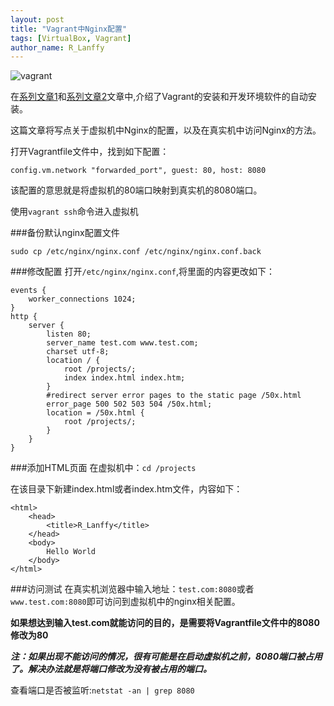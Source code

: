 ```yaml
---
layout: post
title: "Vagrant中Nginx配置"
tags: [VirtualBox, Vagrant]
author_name: R_Lanffy
---
```


![vagrant](http://sfault-image.b0.upaiyun.com/c1/eb/c1eb8c927b0b255d6de2532ae2564877)

在[系列文章1](http://lanffy.github.io/2015/09/28/使用virtualbox_+_vagrant打造属于自己的开发环境1/)和[系列文章2](http://lanffy.github.io/2015/10/04/使用virtualbox_+_vagrant打造属于自己的开发环境2/)文章中,介绍了Vagrant的安装和开发环境软件的自动安装。

这篇文章将写点关于虚拟机中Nginx的配置，以及在真实机中访问Nginx的方法。

打开Vagrantfile文件中，找到如下配置：

```
config.vm.network "forwarded_port", guest: 80, host: 8080
```

该配置的意思就是将虚拟机的80端口映射到真实机的8080端口。

使用`vagrant ssh`命令进入虚拟机

###备份默认nginx配置文件

```
sudo cp /etc/nginx/nginx.conf /etc/nginx/nginx.conf.back
```

###修改配置
打开`/etc/nginx/nginx.conf`,将里面的内容更改如下：

    events {
    	worker_connections 1024;
    }
    http {
        server {
            listen 80;
            server_name test.com www.test.com;
            charset utf-8;
            location / {
                root /projects/;
                index index.html index.htm;
            }
            #redirect server error pages to the static page /50x.html
            error_page 500 502 503 504 /50x.html;
            location = /50x.html {
                root /projects/;
            }
        }
    }

###添加HTML页面
在虚拟机中：`cd /projects`

在该目录下新建index.html或者index.htm文件，内容如下：

    <html>
        <head>
            <title>R_Lanffy</title>
        </head>
        <body>
            Hello World
        </body>
    </html>

###访问测试
在真实机浏览器中输入地址：`test.com:8080`或者`www.test.com:8080`即可访问到虚拟机中的nginx相关配置。

**如果想达到输入test.com就能访问的目的，是需要将Vagrantfile文件中的8080修改为80**

***注：如果出现不能访问的情况，很有可能是在启动虚拟机之前，8080端口被占用了。解决办法就是将端口修改为没有被占用的端口。***

查看端口是否被监听:`netstat -an | grep 8080`

